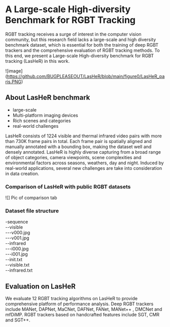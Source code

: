 # A Large-scale High-diversity Benchmark for RGBT Tracking

RGBT tracking receives a surge of interest in the computer vision community, but this research field lacks a large-scale and high diversity benchmark dataset, which is essential for both the training of deep RGBT trackers and the comprehensive evaluation of RGBT tracking methods. To this end, we present a Large-scale High-diversity benchmark for RGBT tracking (LasHeR) in this work.

![image] (https://github.com/BUGPLEASEOUT/LasHeR/blob/main/figure0/LasHeR_paris.PNG)

## About LasHeR benchmark

* large-scale
* Multi-platform imaging devices
* Rich scenes and categories
* real-world challenges

LasHeR consists of 1224 visible and thermal infrared video pairs with more than 730K frame pairs in total. Each frame pair is spatially aligned and manually annotated with a bounding box, making the dataset well and densely annotated.
LasHeR is highly diverse capturing from a broad range of object categories, camera viewpoints, scene complexities and environmental factors across seasons, weathers, day and night. Induced by real-world applications, several new challenges are take into consideration in data creation. 

### Comparison of LasHeR with public RGBT datasets
![] Pic of comparison tab

### Dataset file structure
-sequence  
--visible  
---v000.jpg  
---v001.jpg   
--infrared  
---i000.jpg  
---i001.jpg   
--init.txt  
--visible.txt  
--infrared.txt  

## Evaluation on LasHeR
We evaluate 12 RGBT tracking algorithms on LasHeR to provide comprehensive platform of performance analysis. Deep RGBT trackers include MANet, DAPNet, MaCNet, DAFNet, FANet, MANet++ , DMCNet and mfDiMP. RGBT trackers based on handcrafted features include SGT, CMR and SGT++.

